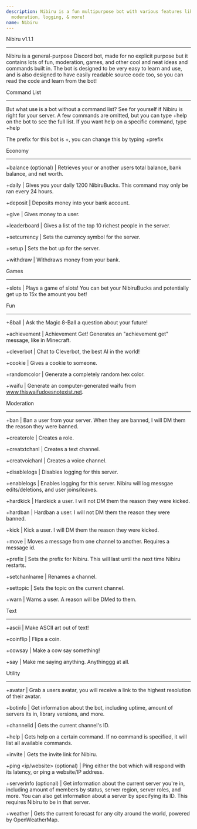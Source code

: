```yaml
---
description: Nibiru is a fun multipurpose bot with various features like an economy,
  moderation, logging, & more!
name: Nibiru
---
```


Nibiru v1.1.1
________________

Nibiru is a general-purpose Discord bot, made for no explicit purpose but it contains lots of fun, moderation, games, and other cool and neat ideas and commands built in. The bot is designed to be very easy to learn and use, and is also designed to have easily readable source code too, so you can read the code and learn from the bot!

Command List
________________

But what use is a bot without a command list? See for yourself if Nibiru is right for your server. A few commands are omitted, but you can type +help on the bot to see the full list. If you want help on a specific command, type +help <command>

The prefix for this bot is +, you can change this by typing +prefix <prefix>

Economy
________________

+balance <user> (optional) | Retrieves your or another users total balance, bank balance, and net worth.

+daily | Gives you your daily 1200 NibiruBucks. This command may only be ran every 24 hours.

+deposit <amount> | Deposits money into your bank account.

+give <user> <amount> | Gives money to a user.

+leaderboard | Gives a list of the top 10 richest people in the server.

+setcurrency <currency symbol> | Sets the currency symbol for the server.

+setup | Sets the bot up for the server.

+withdraw <amount> | Withdraws money from your bank.

Games
________________

+slots <amount> | Plays a game of slots! You can bet your NibiruBucks and potentially get up to 15x the amount you bet!

Fun
________________

+8ball <question> | Ask the Magic 8-Ball a question about your future!

+achievement <text> | Achievement Get! Generates an "achievement get" message, like in Minecraft.

+cleverbot <text> | Chat to Cleverbot, the best AI in the world!

+cookie <user> | Gives a cookie to someone.

+randomcolor | Generate a completely random hex color.

+waifu | Generate an computer-generated waifu from www.thiswaifudoesnotexist.net.

Moderation
________________

+ban <user> <reason> | Ban a user from your server. When they are banned, I will DM them the reason they were banned.

+createrole <hex> <role name> | Creates a role.

+creatxtchanl <channel name> | Creates a text channel.

+creatvoichanl <channel name> | Creates a voice channel.

+disablelogs <channel name> | Disables logging for this server.

+enablelogs <channel name> | Enables logging for this server. Nibiru will log messgae edits/deletions, and user joins/leaves.

+hardkick <user> <reason> | Hardkick a user. I will not DM them the reason they were kicked.

+hardban <user> <reason> | Hardban a user. I will not DM them the reason they were banned.

+kick <user> <reason> | Kick a user. I will DM them the reason they were kicked.

+move <message id> <channel> | Moves a message from one channel to another. Requires a message id.

+prefix <prefix> | Sets the prefix for Nibiru. This will last until the next time Nibiru restarts.

+setchanlname <channel to rename> <new channel name> | Renames a channel.

+settopic <text> | Sets the topic on the current channel.

+warn <user> <reason> | Warns a user. A reason will be DMed to them.

Text
________________

+ascii <text> | Make ASCII art out of text!

+coinflip | Flips a coin.

+cowsay <text> | Make a cow say something!

+say <text> | Make me saying anything. Anythinggg at all.

Utility
________________

+avatar <user> | Grab a users avatar, you will receive a link to the highest resolution of their avatar.

+botinfo | Get information about the bot, including uptime, amount of servers its in, library versions, and more.

+channelid | Gets the current channel's ID.

+help <command> | Gets help on a certain command. If no command is specified, it will list all available commands.

+invite | Gets the invite link for Nibiru.

+ping <ip/website> (optional) | Ping either the bot which will respond with its latency, or ping a website/IP address.

+serverinfo <server id> (optional) | Get information about the current server you're in, including amount of members by status, server region, server roles, and more. You can also get information about a server by specifying its ID. This requires Nibiru to be in that server.

+weather <city> | Gets the current forecast for any city around the world, powered by OpenWeatherMap.

